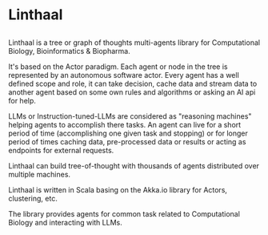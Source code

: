 # Linthaal 
## 
Linthaal is a tree or graph of thoughts multi-agents library for Computational Biology, Bioinformatics & Biopharma.

It's based on the Actor paradigm. Each agent or node in the tree is represented by an autonomous software actor.
Every agent has a well defined scope and role, it can take decision, cache data and stream data to another agent based
on some own rules and algorithms or asking an AI api for help.

LLMs or Instruction-tuned-LLMs are considered as "reasoning machines" helping agents to accomplish there tasks.
An agent can live for a short period of time (accomplishing one given task and stopping) or for longer period of times 
caching data, pre-processed data or results or acting as endpoints for external requests. 

Linthaal can build tree-of-thought with thousands of agents distributed over multiple machines. 

Linthaal is written in Scala basing on the Akka.io library for Actors, clustering, etc.

The library provides agents for common task related to Computational Biology and interacting with LLMs.  






                                                 
